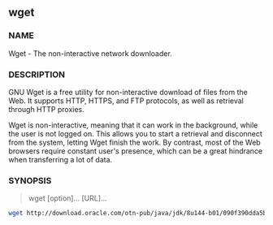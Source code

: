 ## wget

### NAME 

Wget - The non-interactive network downloader.

### DESCRIPTION

GNU Wget is a free utility for non-interactive download of files from the Web.  It supports HTTP, HTTPS, and FTP protocols, as well as retrieval through HTTP proxies.

Wget is non-interactive, meaning that it can work in the background, while the user is not logged on.  This allows you to start a retrieval and disconnect from the system, letting Wget finish the work. By contrast, most of the Web browsers require constant user's presence, which can be a great hindrance when transferring a lot of data.

### SYNOPSIS

> wget [option]... [URL]...

```bash
wget http://download.oracle.com/otn-pub/java/jdk/8u144-b01/090f390dda5b47b9b721c7dfaa008135/jdk-8u144-linux-x64.tar.gz
```
